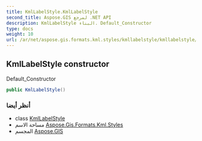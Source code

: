 ```yaml
---
title: KmlLabelStyle.KmlLabelStyle
second_title: Aspose.GIS لمرجع .NET API
description: KmlLabelStyle البناء. Default_Constructor
type: docs
weight: 10
url: /ar/net/aspose.gis.formats.kml.styles/kmllabelstyle/kmllabelstyle/
---
```

## KmlLabelStyle constructor

Default_Constructor

```csharp
public KmlLabelStyle()
```

### أنظر أيضا

* class [KmlLabelStyle](../)
* مساحة الاسم [Aspose.Gis.Formats.Kml.Styles](../../kmllabelstyle/)
* المجسم [Aspose.GIS](../../../)


